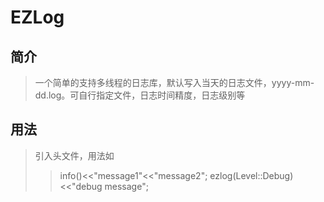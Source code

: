 # EZLog
## 简介
> 一个简单的支持多线程的日志库，默认写入当天的日志文件，yyyy-mm-dd.log。可自行指定文件，日志时间精度，日志级别等
## 用法
> 引入头文件，用法如
>> info()<<"message1"<<"message2";
>> ezlog(Level::Debug)<<"debug message";
